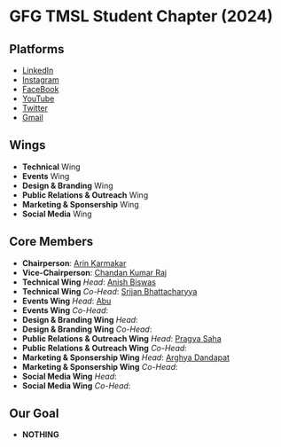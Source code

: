 # GFG TMSL Student Chapter (2024)

## Platforms
  - [LinkedIn]()
  - [Instagram]()
  - [FaceBook]()
  - [YouTube]()
  - [Twitter]()
  - [Gmail]()

## Wings
  - **Technical** Wing
  - **Events** Wing
  - **Design & Branding** Wing
  - **Public Relations & Outreach** Wing
  - **Marketing & Sponsership** Wing
  - **Social Media** Wing

## Core Members
  - **Chairperson**: [Arin Karmakar](https://wa.me/919476476209)
  - **Vice-Chairperson**: [Chandan Kumar Raj](https://wa.me/918340606284)
  - **Technical Wing** *Head*: [Anish Biswas]()
  - **Technical Wing** *Co-Head*: [Srijan Bhattacharyya](https://wa.me/917059343651)
  - **Events Wing** *Head*: [Abu]()
  - **Events Wing** *Co-Head*: []()
  - **Design & Branding Wing** *Head*: []()
  - **Design & Branding Wing** *Co-Head*: []()
  - **Public Relations & Outreach Wing** *Head*: [Pragya Saha](https://wa.me/917003066938)
  - **Public Relations & Outreach Wing** *Co-Head*: []()
  - **Marketing & Sponsership Wing** *Head*: [Arghya Dandapat](https://wa.me/918918019058)
  - **Marketing & Sponsership Wing** *Co-Head*: []()
  - **Social Media Wing** *Head*: []()
  - **Social Media Wing** *Co-Head*: []()

## Our Goal
  - **NOTHING**
